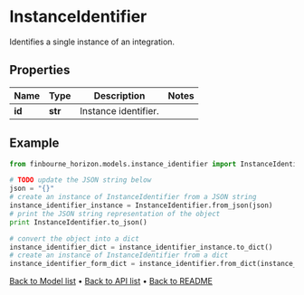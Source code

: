 # InstanceIdentifier

Identifies a single instance of an integration.

## Properties
Name | Type | Description | Notes
------------ | ------------- | ------------- | -------------
**id** | **str** | Instance identifier. | 

## Example

```python
from finbourne_horizon.models.instance_identifier import InstanceIdentifier

# TODO update the JSON string below
json = "{}"
# create an instance of InstanceIdentifier from a JSON string
instance_identifier_instance = InstanceIdentifier.from_json(json)
# print the JSON string representation of the object
print InstanceIdentifier.to_json()

# convert the object into a dict
instance_identifier_dict = instance_identifier_instance.to_dict()
# create an instance of InstanceIdentifier from a dict
instance_identifier_form_dict = instance_identifier.from_dict(instance_identifier_dict)
```
[Back to Model list](../README.md#documentation-for-models) &#8226; [Back to API list](../README.md#documentation-for-api-endpoints) &#8226; [Back to README](../README.md)


